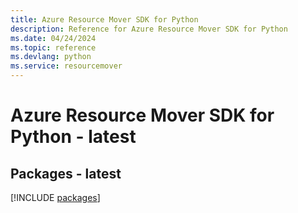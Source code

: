 ```yaml
---
title: Azure Resource Mover SDK for Python
description: Reference for Azure Resource Mover SDK for Python
ms.date: 04/24/2024
ms.topic: reference
ms.devlang: python
ms.service: resourcemover
---
```

# Azure Resource Mover SDK for Python - latest
## Packages - latest
[!INCLUDE [packages](resource-mover-index.md)]